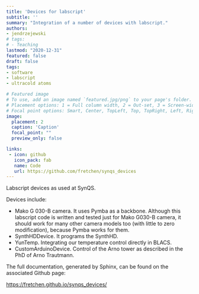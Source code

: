 ```yaml
---
title: 'Devices for labscript'
subtitle: ''
summary: "Integration of a number of devices with labscript."
authors:
- jendrzejewski
# tags:
# - Teaching
lastmod: "2020-12-31"
featured: false
draft: false
tags:
- software
- labscript
- ultracold atoms

# Featured image
# To use, add an image named `featured.jpg/png` to your page's folder.
# Placement options: 1 = Full column width, 2 = Out-set, 3 = Screen-width
# Focal point options: Smart, Center, TopLeft, Top, TopRight, Left, Right, BottomLeft, Bottom, BottomRight
image:
  placement: 2
  caption: 'Caption'
  focal_point: ""
  preview_only: false

links:
 - icon: github
   icon_pack: fab
   name: Code
   url: https://github.com/fretchen/synqs_devices
---
```


Labscript devices as used at SynQS.

Devices include:

- Mako G 030-B camera. It uses Pymba as a backbone. Although this labscript code is written and tested just for Mako G030-B camera, it should work for many other camera models too (with little to zero modification), because Pymba works for them.
- SynthHDDevice. It programs the SynthHD.
- YunTemp. Integrating our temperature control directly in BLACS.
- CustomArduinoDevice. Control of the Arno tower as described in the PhD of Arno Trautmann.

The full documentation, generated by Sphinx, can be found on the associated Github page:

https://fretchen.github.io/synqs_devices/
